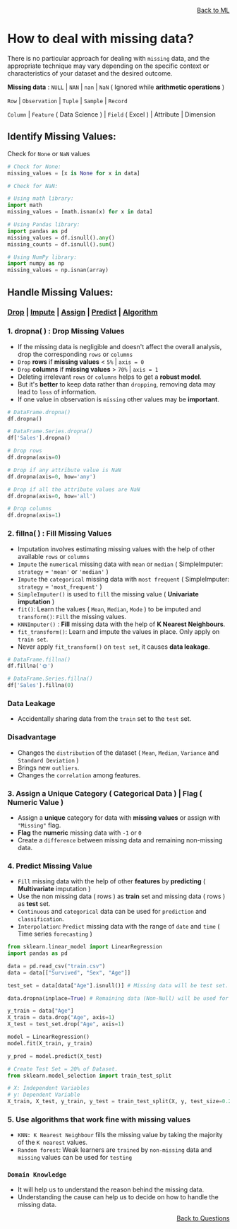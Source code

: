 <p align='right'><a align="right" href="https://github.com/KIRANKUMAR7296/Library/blob/main/Machine%20Learning/Machine%20Learning%20Models.md">Back to ML</a></p>

# How to deal with missing data?

There is no particular approach for dealing with `missing` data, and the appropriate technique may vary depending on the specific context or characteristics of your dataset and the desired outcome.

**Missing data** : `NULL` | `NAN` | `nan` | `NaN` ( Ignored while **arithmetic operations** )

`Row` | `Observation` | `Tuple` | `Sample` | `Record`

`Column` | `Feature` ( Data Science ) | `Field` ( Excel ) | Attribute | Dimension

## Identify Missing Values:

Check for `None` or `NaN` values

```python
# Check for None:
missing_values = [x is None for x in data]

# Check for NaN:

# Using math library: 
import math 
missing_values = [math.isnan(x) for x in data]

# Using Pandas library:
import pandas as pd 
missing_values = df.isnull().any()
missing_counts = df.isnull().sum()

# Using NumPy library:
import numpy as np
missing_values = np.isnan(array)
```

## Handle Missing Values:

<h3><a href="#del">Drop</a> | <a href="#impute">Impute</a> | <a href="#assign">Assign</a> | <a href="#predict">Predict</a> | <a href="#algo">Algorithm</a></h3>

<h3 name="del"> 1. dropna( ) : Drop Missing Values</h3>

- If the missing data is negligible and doesn't affect the overall analysis, drop the corresponding `rows` or `columns`
- `Drop` **rows** if **missing values** < `5%` | `axis = 0` 
- `Drop` **columns** if **missing values** > `70%` | `axis = 1`
- Deleting irrelevant `rows` or `columns` helps to get a **robust model**.
- But it's **better** to keep data rather than `dropping`, removing data may lead to `loss` of information.
- If one value in observation is `missing` other values may be **important**.

```python
# DataFrame.dropna()
df.dropna()

# DataFrame.Series.dropna()
df['Sales'].dropna()

# Drop rows
df.dropna(axis=0)

# Drop if any attribute value is NaN
df.dropna(axis=0, how='any')

# Drop if all the attribute values are NaN
df.dropna(axis=0, how='all')

# Drop columns
df.dropna(axis=1)
```

<h3 name="impute"> 2. fillna( ) : Fill Missing Values</h3>

- Imputation involves estimating missing values with the help of other available `rows` or `columns`
- `Impute` the `numerical` missing data with `mean` or `median` ( SimpleImputer: `strategy` = `'mean'` or `'median'` ) 
- `Impute` the `categorical` missing data with `most frequent` ( SimpleImputer: `strategy` = `'most_frequent'` ) 
- `SimpleImputer()` is used to `fill` the missing value ( **Univariate imputation** ) 
- `fit()`: Learn the values ( `Mean`, `Median`, `Mode` ) to be imputed and `transform()`: `Fill` the missing values.
- `KNNImputer()` : **Fill** missing data with the help of **K Nearest Neighbours**.
- `fit_transform()`: Learn and impute the values in place. Only apply on `train set`.
- Never apply `fit_transform()` on `test set`, it causes **data leakage**.

```python
# DataFrame.fillna()
df.fillna('🌞')

# DataFrame.Series.fillna()
df['Sales'].fillna(0)
```

### Data Leakage 
- Accidentally sharing data from the `train` set to the `test` set.

### Disadvantage

- Changes the `distribution` of the dataset ( `Mean`, `Median`, `Variance` and `Standard Deviation` )
- Brings new `outliers`.
- Changes the `correlation` among features.

<h3 name="assign"> 3. Assign a Unique Category ( Categorical Data ) | Flag ( Numeric Value )</h3>

- Assign a **unique** category for data with **missing values** or assign with `"Missing"` flag.
- **Flag** the **numeric** missing data with `-1` or `0` 
- Create a `difference` between missing data and remaining non-missing data.

<h3 name="predict"> 4. Predict Missing Value</h3>

- `Fill` missing data with the help of other **features** by **predicting** ( **Multivariate** imputation ) 
- Use the non missing data ( rows ) as **train** set and missing data ( rows ) as **test** set.
- `Continuous` and `categorical` data can be used for `prediction` and `classification`.
- `Interpolation`: `Predict` missing data with the range of `date` and `time` ( Time series `forecasting` ) 

```python
from sklearn.linear_model import LinearRegression
import pandas as pd

data = pd.read_csv("train.csv")
data = data[["Survived", "Sex", "Age"]]

test_set = data[data["Age"].isnull()] # Missing data will be test set.

data.dropna(inplace=True) # Remaining data (Non-Null) will be used for training the model.

y_train = data["Age"]
X_train = data.drop("Age", axis=1)
X_test = test_set.drop("Age", axis=1)

model = LinearRegression()
model.fit(X_train, y_train)

y_pred = model.predict(X_test)
```

```python
# Create Test Set = 20% of Dataset.
from sklearn.model_selection import train_test_split

# X: Independent Variables 
# y: Dependent Variable
X_train, X_test, y_train, y_test = train_test_split(X, y, test_size=0.2, random_state=1)
```

<h3 name="algo"> 5. Use algorithms that work fine with missing values</h3>

- `KNN: K Nearest Neighbour` fills the missing value by taking the majority of the `K nearest` values.
- `Random forest`: Weak learners are `trained` by `non-missing` data and `missing` values can be used for `testing`

### `Domain Knowledge` 
- It will help us to understand the reason behind the missing data.
- Understanding the cause can help us to decide on how to handle the missing data.

<p align='right'><a align="right" href="https://github.com/KIRANKUMAR7296/Library/blob/main/Interview.md">Back to Questions</a></p>
